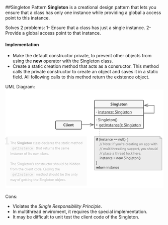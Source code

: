 ##Singleton Pattern
**Singleton** is a creational design pattern that lets you ensure that a class has only one instance while providing a global a access point to this instance.

Solves 2 problems:
1- Ensure that a class has just a single instance.
2- Provide a global access point to that instance. 

#### Implementation
 * Make the default constructor private, to prevent other objects from using the **new** operator with the Singleton class.
 * Create a static creation method that acts as a consructor. This method calls the private constructor to create an object and saves it in a static field. All following calls to this method return the existence object.


UML Diagram:
 ![UML Diagram](singleton.png)

 Cons:
 - Violates the *Single Responsibility Principle*.
 - In multithread enviroment, it requires the special implementation.
 - It may be difficult to unit test the client code of the Singleton.